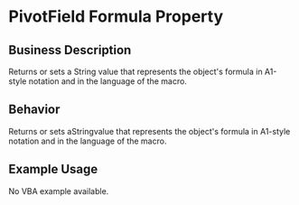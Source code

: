# PivotField Formula Property

## Business Description
Returns or sets a String value that represents the object's formula in A1-style notation and in the language of the macro.

## Behavior
Returns or sets aStringvalue that represents the object's formula in A1-style notation and in the language of the macro.

## Example Usage
No VBA example available.